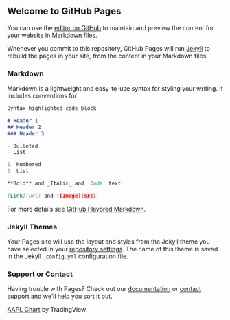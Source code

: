 ## Welcome to GitHub Pages

You can use the [editor on GitHub](https://github.com/TikrTips/TikrTips.github.io/edit/main/index.md) to maintain and preview the content for your website in Markdown files.

Whenever you commit to this repository, GitHub Pages will run [Jekyll](https://jekyllrb.com/) to rebuild the pages in your site, from the content in your Markdown files.

### Markdown

Markdown is a lightweight and easy-to-use syntax for styling your writing. It includes conventions for

```markdown
Syntax highlighted code block

# Header 1
## Header 2
### Header 3

- Bulleted
- List

1. Numbered
2. List

**Bold** and _Italic_ and `Code` text

[Link](url) and ![Image](src)
```

For more details see [GitHub Flavored Markdown](https://guides.github.com/features/mastering-markdown/).

### Jekyll Themes

Your Pages site will use the layout and styles from the Jekyll theme you have selected in your [repository settings](https://github.com/TikrTips/TikrTips.github.io/settings). The name of this theme is saved in the Jekyll `_config.yml` configuration file.

### Support or Contact

Having trouble with Pages? Check out our [documentation](https://docs.github.com/categories/github-pages-basics/) or [contact support](https://support.github.com/contact) and we’ll help you sort it out.

<html>

<!--TradingView Widget BEGIN-->
<div class="tradingview-widget-container">
  <div id="tradingview_65f9b"></div>
  <div class="tradingview-widget-copyright"><a href="https://www.tradingview.com/symbols/NASDAQ-AAPL/" rel="noopener" target="_blank"><span class="blue-text">AAPL Chart</span></a> by TradingView</div>
  <script src="https://s3.tradingview.com/tv.js" type="text/javascript"></script>
  <script type="text/javascript">
  new TradingView.widget(
  {
  "width": "980",
  "height": "610",
  "symbol": "BB",
  "timezone": "Etc/UTC",
  "theme": "dark",
  "style": "3",
  "locale": "en",
  "toolbar_bg": "#f1f3f6",
  "enable_publishing": true,
  
  "range": "12M",
  "allow_symbol_change": true,
  "studies": [
    "MASimple@tv-basicstudies", "MASimple@tv-basicstudies", "MASimple@tv-basicstudies"
  ],
  "container_id": "tradingview_65f9b"
}
  );
  </script>
</div>
<!--TradingView Widget END-->

</html>
